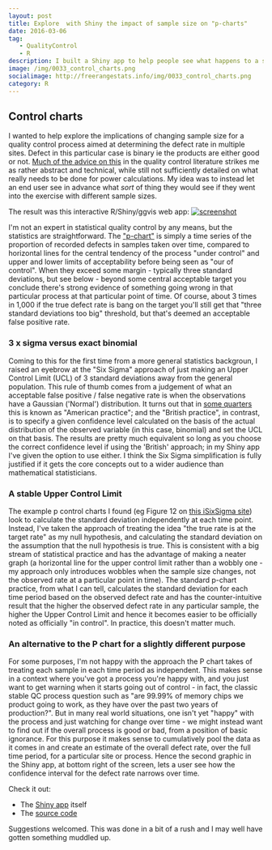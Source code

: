 ```yaml
---
layout: post
title: Explore  with Shiny the impact of sample size on "p-charts"
date: 2016-03-06
tag: 
   - QualityControl
   - R
description: I built a Shiny app to help people see what happens to a statistical quality control p-chart when the sample size, period of time, target defect rate and true defect rate get played around with.
image: /img/0033_control_charts.png
socialimage: http://freerangestats.info/img/0033_control_charts.png
category: R
---
```


## Control charts
I wanted to help explore the implications of changing sample size for a quality control process aimed at determining the defect rate in multiple sites.  Defect in this particular case is binary ie the products are either good or not.  [Much of the advice on this](http://www.isixsigma.com/tools-templates/sampling-data/how-determine-sample-size-determining-sample-size/) in the quality control literature strikes me as rather abstract and technical, while still not sufficiently detailed on what really needs to be done for power calculations.  My idea was to instead let an end user see in advance what *sort* of thing they would see if they went into the exercise with different sample sizes.

The result was this interactive R/Shiny/ggvis web app:
<a href = "https://ellisp.shinyapps.io/control-charts/">
   ![screenshot](/img/0033_control_charts.png)
</a>

I'm not an expert in statistical quality control by any means, but the statistics are straightforward.  The ["p-chart"](https://en.wikipedia.org/wiki/p-chart) is simply a time series of the proportion of recorded defects in samples taken over time, compared to horizontal lines for the central tendency of the process "under control" and upper and lower limits of acceptability before being seen as "our of control".  When they exceed some margin - typically three standard deviations, but see below -  beyond some central acceptable target you conclude there's strong evidence of something going wrong in that particular process at that particular point of time.  Of course, about 3 times in 1,000 if the true defect rate is bang on the target you'll still get that "three standard deviations too big" threshold, but that's deemed an acceptable false positive rate.

### 3 x sigma versus exact binomial
Coming to this for the first time from a more general statistics backgroun, I raised an eyebrow at the "Six Sigma" approach of just making an Upper Control Limit (UCL) of 3 standard deviations away from the general population.  This rule of thumb comes from a judgement of what an acceptable false positive / false negative rate is when the observations have a Gaussian ('Normal') distribution.  It turns out that in [some quarters](http://www.stat.unipg.it/luca/Rnews_2004-1-pag11-17.pdf) this is known as "American practice"; and the "British practice", in contrast, is to specify  a given confidence level calculated on the basis of the actual distribution of the observed variable (in this case, binomial) and set the UCL on that basis.  The results are pretty much equivalent so long as you choose the correct confidence level if using the 'British' approach; in my Shiny app I've given the option to use either.  I think the Six Sigma simplification is fully justified if it gets the core concepts out to a wider audience than mathematical statisticians.

### A stable Upper Control Limit
The example p control charts I found (eg Figure 12 on [this iSixSigma site](http://www.isixsigma.com/tools-templates/control-charts/a-guide-to-control-charts/)) look to calculate the standard deviation independently at each time point.  Instead, I've taken the approach of treating the idea "the true rate is at the target rate" as my null hypothesis, and calculating the standard deviation on the assumption that the null hypothesis is true.  This is consistent with a big stream of statistical practice and has the advantage of making a neater graph (a horizontal line for the upper control limit rather than a wobbly one - my approach only introduces wobbles when the sample size changes, not the observed rate at a particular point in time).  The standard p-chart practice, from what I can tell, calculates the standard deviation for each time period based on the observed defect rate and has the counter-intuitive result that the higher the observed defect rate in any particular sample, the higher the Upper Control Limit and hence it becomes easier to be officially noted as officially "in control".  In practice, this doesn't matter much.

### An alternative to the P chart for a slightly different purpose
For some purposes, I'm not happy with the approach the P chart takes of treating each sample in each time period as independent.  This makes sense in a context where you've got a process you're happy with, and you just want to get warning when it starts going out of control - in fact, the classic stable QC process question such as "are 99.99% of memory chips we product going to work, as they have over the past two years of production?".  But in many real world situations, one isn't yet "happy" with the process and just watching for change over time - we might instead want to find out if the overall process is good or bad, from a position of basic ignorance.  For this purpose it makes sense to cumulatively pool the data as it comes in and create an estimate of the overall defect rate, over the full time period, for a particular site or process.  Hence the second graphic in the Shiny app, at bottom right of the screen, lets a user see how the confidence interval for the defect rate narrows over time.

Check it out:

* The [Shiny app](https://ellisp.shinyapps.io/control-charts/) itself
* The [source code](https://github.com/ellisp/control-charts)

Suggestions welcomed.  This was done in a bit of a rush and I may well have gotten something muddled up.
